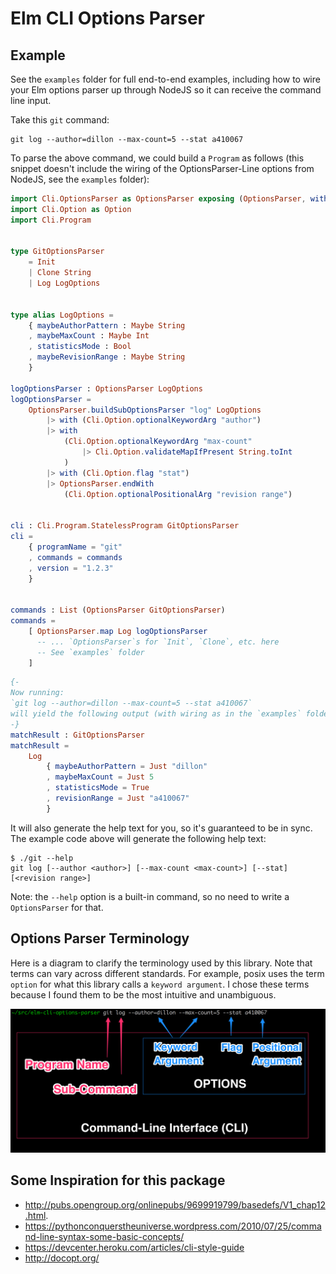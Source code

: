 # Elm CLI Options Parser

## Example

See the `examples` folder for full end-to-end examples, including how to wire
your Elm options parser up through NodeJS so it can receive the command line input.

Take this `git` command:

```console
git log --author=dillon --max-count=5 --stat a410067
```

To parse the above command, we could build a `Program` as follows (this snippet doesn't include the wiring of the OptionsParser-Line options from NodeJS, see the `examples` folder):

```elm
import Cli.OptionsParser as OptionsParser exposing (OptionsParser, with)
import Cli.Option as Option
import Cli.Program


type GitOptionsParser
    = Init
    | Clone String
    | Log LogOptions


type alias LogOptions =
    { maybeAuthorPattern : Maybe String
    , maybeMaxCount : Maybe Int
    , statisticsMode : Bool
    , maybeRevisionRange : Maybe String
    }

logOptionsParser : OptionsParser LogOptions
logOptionsParser =
    OptionsParser.buildSubOptionsParser "log" LogOptions
        |> with (Cli.Option.optionalKeywordArg "author")
        |> with
            (Cli.Option.optionalKeywordArg "max-count"
                |> Cli.Option.validateMapIfPresent String.toInt
            )
        |> with (Cli.Option.flag "stat")
        |> OptionsParser.endWith
            (Cli.Option.optionalPositionalArg "revision range")


cli : Cli.Program.StatelessProgram GitOptionsParser
cli =
    { programName = "git"
    , commands = commands
    , version = "1.2.3"
    }


commands : List (OptionsParser GitOptionsParser)
commands =
    [ OptionsParser.map Log logOptionsParser
      -- ... `OptionsParser`s for `Init`, `Clone`, etc. here
      -- See `examples` folder
    ]
```

```elm
{-
Now running:
`git log --author=dillon --max-count=5 --stat a410067`
will yield the following output (with wiring as in the `examples` folder):
-}
matchResult : GitOptionsParser
matchResult =
    Log
        { maybeAuthorPattern = Just "dillon"
        , maybeMaxCount = Just 5
        , statisticsMode = True
        , revisionRange = Just "a410067"
        }
```

It will also generate the help text for you, so it's guaranteed to be in sync.
The example code above will generate the following help text:

```console
$ ./git --help
git log [--author <author>] [--max-count <max-count>] [--stat] [<revision range>]
```

Note: the `--help` option is a built-in command, so no need to write a `OptionsParser` for that.

## Options Parser Terminology

Here is a diagram to clarify the terminology used by this library. Note that
terms can vary across different standards. For example, posix uses the term
`option` for what this library calls a `keyword argument`. I chose these terms
because I found them to be the most intuitive and unambiguous.

![Options Parser](./terminology.png)

## Some Inspiration for this package

* http://pubs.opengroup.org/onlinepubs/9699919799/basedefs/V1_chap12.html.
* https://pythonconquerstheuniverse.wordpress.com/2010/07/25/command-line-syntax-some-basic-concepts/
* https://devcenter.heroku.com/articles/cli-style-guide
* http://docopt.org/
